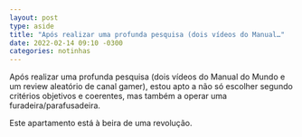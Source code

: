 ```yaml
---
layout: post
type: aside
title: "Após realizar uma profunda pesquisa (dois vídeos do Manual…"
date: 2022-02-14 09:10 -0300
categories: notinhas
---
```

Após realizar uma profunda pesquisa (dois vídeos do Manual do Mundo e um review aleatório de canal gamer), estou apto a não só escolher segundo critérios objetivos e coerentes, mas também a operar uma furadeira/parafusadeira.

Este apartamento está à beira de uma revolução.